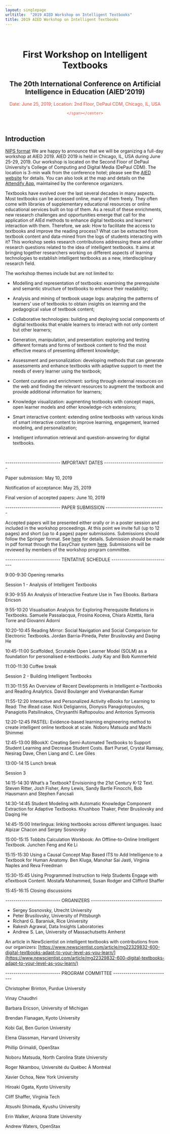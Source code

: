 ```yaml
---
layout: singlepage
urltitle:  "2019 AIED Workshop on Intelligent Textbooks"
title: 2019 AIED Workshop on Intelligent Textbooks
---
```



<br>
<div class="row">
  <div class="col-xs-12">
    <center><h1>First Workshop on Intelligent Textbooks</h1></center>
    <center><h2>The 20th International Conference on Artificial Intelligence in Education (AIED’2019)</h2></center>
    <center><span style="color:#e74c3c;font-weight:400;">
      Date: June 25, 2019;        
      Location: 2nd Floor, DePaul CDM, Chicago, IL, USA
      
    </span></center>
  </div>
</div>


<br>
<div class="row" id="intro">
  <div class="col-xs-12">
    <h2>Introduction</h2>
  </div>
</div>
<div class="row">
  <div class="col-xs-12">
    <p>
      <a href="https://nips.cc/Conferences/2018/PaperInformation/StyleFiles">NIPS format</a>
We are happy to announce that we will be organizing a full-day workshop at AIED 2019. AIED 2019 is held in Chicago, IL, USA during June 25-29, 2019. Our workshop is located on the Second Floor of DePaul University's College of Computing and Digital Media (DePaul CDM). The location is 3-min walk from the conference hotel; please see the <a href="https://caed-lab.com/aied2019/index.html">AIED website</a> for details. You can also look at the map and details on the <a href="https://nam05.safelinks.protection.outlook.com/?url=https%3A%2F%2Fsuklaa.us20.list-manage.com%2Ftrack%2Fclick%3Fu%3Df227e5907e43ecaeca460868e%26id%3D9ab55055a2%26e%3D6f637b34f6&data=02%7C01%7Cpeterb%40pitt.edu%7Cf79f4d7dd2344429524008d6ef3d7ee0%7C9ef9f489e0a04eeb87cc3a526112fd0d%7C1%7C0%7C636959444736699823&sdata=aaTA3YolFtE%2BLdC58779%2BLTCFURO6GOf2hJAvq1f0UI%3D&reserved=0">Attendify App</a>, maintained by the conference organizers. 
</p>

<p>
Textbooks have evolved over the last several decades in many aspects. Most textbooks can be 
accessed online, many of them freely. They often come with libraries of supplementary educational 
resources or online educational services built on top of them. As a result of these enrichments, 
new research challenges and opportunities emerge that call for the application of AIEd methods 
to enhance digital textbooks and learners’ interaction with them. Therefore, we ask: How to 
facilitate the access to textbooks and improve the reading process? What can be extracted from 
textbook content and data-mined from the logs of students interacting with it? This workshop seeks 
research contributions addressing these and other research questions related to the idea of 
intelligent textbooks. It aims at bringing together researchers working on different aspects of 
learning technologies to establish intelligent textbooks as a new, interdisciplinary research field.
</p>

<P>
The workshop themes include but are not limited to:

* Modelling and representation of textbooks: examining the prerequisite and semantic structure of 
textbooks to enhance their readability;

* Analysis and mining of textbook usage logs: analyzing the patterns of learners’ use of textbooks 
to obtain insights on learning and the pedagogical value of textbook content;

* Collaborative technologies: building and deploying social components of digital textbooks that 
enable learners to interact with not only content but other learners;

* Generation, manipulation, and presentation: exploring and testing different formats and forms of 
textbook content to find the most effective means of presenting different knowledge;

* Assessment and personalization: developing methods that can generate assessments and enhance 
textbooks with adaptive support to meet the needs of every learner using the textbook;

* Content curation and enrichment: sorting through external resources on the web and finding the 
relevant resources to augment the textbook and provide additional information for learners;   

* Knowledge visualization: augmenting textbooks with concept maps, open learner models and other 
knowledge-rich extensions;

* Smart interactive content: extending online textbooks with various kinds of smart interactive 
content to improve learning, engagement, learned modeling, and personalization;

* Intelligent information retrieval and question-answering for digital textbooks.
</p>
  </div>
</div> <br>

--------------------------- IMPORTANT DATES ------------------------------ 

Paper submission:  May 10, 2019

Notification of acceptance: May 25, 2019

Final version of accepted papers: June 10, 2019

--------------------------- PAPER SUBMISSION -----------------------------
                         
Accepted papers will be presented either orally or in a poster session and included in the workshop proceedings. 
At this point we invite full (up to 12 pages) and short (up to 4 pages) paper submissions.
Submissions should follow the Springer format.
See [here](https://www.springer.com/computer/lncs?SGWID=0-164-6-793341-0) for details.
Submission should be made in pdf format through the EasyChair system [here](https://easychair.org/conferences/?conf=intelligenttextbooks).
Submissions will be reviewed by members of the workshop program committee.

--------------------------- TENTATIVE SCHEDULE -----------------------------

9:00-9:30 Opening remarks

Session 1 - Analysis of Intelligent Textbooks 

9:30-9:55 An Analysis of Interactive Feature Use in Two Ebooks. Barbara Ericson

9:55-10:20 Visualisation Analysis for Exploring Prerequisite Relations in Textbooks. Samuele Passalacqua, Frosina Koceva, Chiara Alzetta, Ilaria Torre and Giovanni Adorni

10:20-10:45 Reading Mirror: Social Navigation and Social Comparison for Electronic Textbooks. Jordan Barria-Pineda, Peter Brusilovsky and Daqing He

10:45-11:00 Scaffolded, Scrutable Open Learner Model (SOLM) as a foundation for personalised e-textbooks. Judy Kay and Bob Kummerfeld

11:00-11:30 Coffee break

Session 2 - Building Intelligent Textbooks

11:30-11:55 An Overview of Recent Developments in Intelligent e-Textbooks and Reading Analytics. David Boulanger and Vivekanandan Kumar

11:55-12:20 Interactive and Personalized Activity eBooks for Learning to Read: The iRead case. Nick Deligiannis, Dionysis Panagiotopoulos, Panagiotis Patsilinakos, Chrysanthi Raftopoulou and Antonios Symvonis

12:20-12:45 PASTEL: Evidence-based learning engineering method to create intelligent online textbook at scale. Noboru Matsuda and Machi Shimmei

12:45-13:00 BBookX: Creating Semi-Automated Textbooks to Support Student Learning and Decrease Student Costs. Bart Pursel, Crystal Ramsay, Nesirag Dave, Chen Liang and C. Lee Giles

13:00-14:15 Lunch break

Session 3 

14:15-14:30 What’s a Textbook? Envisioning the 21st Century K-12 Text. Steven Ritter, Josh Fisher, Amy Lewis, Sandy Bartle Finocchi, Bob Hausmann and Stephen Fancsali

14:30-14:45 Student Modeling with Automatic Knowledge Component Extraction for Adaptive Textbooks. Khushboo Thaker, Peter Brusilovsky and Daqing He

14:45-15:00 Interlingua: linking textbooks across different languages. Isaac Alpizar Chacon and Sergey Sosnovsky

15:00-15:15 Tobbits Calculation Workbook: An Offline-to-Online Intelligent Textbook. Junchen Feng and Ke Li

15:15-15:30 Using a Causal Concept Map Based ITS to Add Intelligence to a Textbook for Human Anatomy. Ben Kluga, Manohar Sai Jasti, Virginia Naples and Reva Freedman

15:30-15:45 Using Programmed Instruction to Help Students Engage with eTextbook Content. Mostafa Mohammed, Susan Rodger and Clifford Shaffer

15:45-16:15 Closing discussions

<!--- -------------------------- ACCEPTED SUBMISSIONS -------------------------

Full papers/talks
* PASTEL: Evidence-based learning engineering method to create intelligent online textbook at scale, Noboru Matsuda and Machi Shimmei
* An Overview of Recent Developments in Intelligent e-Textbooks and Reading Analytics, David Boulanger and Vivekanandan Kumar
* Interactive and Personalized Activity eBooks for Learning to Read: The iRead case, Nick Deligiannis, Dionysis Panagiotopoulos, Panagiotis Patsilinakos, Chrysanthi Raftopoulou and Antonios Symvonis
* Visualisation Analysis for Exploring Prerequisite Relations in Textbooks, 	Samuele Passalacqua, Frosina Koceva, Chiara Alzetta, Ilaria Torre and Giovanni Adorni
* An Analysis of Interactive Feature Use in Two Ebooks, Barbara Ericson
* Reading Mirror: Social Navigation and Social Comparison for Electronic Textbooks, Jordan Barria-Pineda, Peter Brusilovsky and Daqing He

Short papers/talks
* Using Programmed Instruction to Help Students Engage with eTextbook Content, Mostafa Mohammed, Susan Rodger and Clifford Shaffer
* Using a Causal Concept Map Based ITS to Add Intelligence to a Textbook for Human Anatomy, Ben Kluga, Manohar Sai Jasti, Virginia Naples and Reva Freedman
* Interlingua: linking textbooks across different languages, Isaac Alpizar Chacon and Sergey Sosnovsky
* Tobbits Calculation Workbook: An Offline-to-Online Intelligent Textbook, Junchen Feng and Ke Li
* What’s a Textbook? Envisioning the 21st Century K-12 Text, Steven Ritter, Josh Fisher, Amy Lewis, Sandy Bartle Finocchi, Bob Hausmann and Stephen Fancsali
* BBookX: Creating Semi-Automated Textbooks to Support Student Learning and Decrease Student Costs, Bart Pursel, Crystal Ramsay, Nesirag Dave, Chen Liang and C. Lee Giles
* Student Modeling with Automatic Knowledge Component Extraction for Adaptive Textbooks, 	Khushboo Thaker, Peter Brusilovsky and Daqing He
* Scaffolded, Scrutable Open Learner Model (SOLM) as a foundation for personalised e-textbooks, Judy Kay and Bob Kummerfeld

--->

--------------------------- ORGANIZERS -----------------------------------

* Sergey Sosnovsky, Utrecht University
* Peter Brusilovsky, University of Pittsburgh
* Richard G. Baraniuk, Rice University 
* Rakesh Agrawal, Data Insights Laboratories
* Andrew S. Lan, University of Massachutsetts Amherst

An article in NewScientist on intelligent textbooks with contributions from our organizers:
[https://www.newscientist.com/article/mg22329832-600-digital-textbooks-adapt-to-your-level-as-you-learn/](https://www.newscientist.com/article/mg22329832-600-digital-textbooks-adapt-to-your-level-as-you-learn/)

--------------------------- PROGRAM COMMITTEE ----------------------------

Christopher	Brinton, Purdue University

Vinay	Chaudhri

Barbara	Ericson, University of Michigan

Brendan	Flanagan, Kyoto University

Kobi Gal, Ben Gurion University

Elena	Glassman, Harvard University

Phillip Grimaldi, OpenStax

Noboru	Matsuda, North Carolina State University

Roger	Nkambou, Université du Québec À Montréal

Xavier Ochoa, New York University

Hiroaki	Ogata, Kyoto University

Cliff	Shaffer, Virginia Tech

Atsushi Shimada, Kyushu University

Erin Walker, Arizona State University

Andrew Waters, OpenStax


